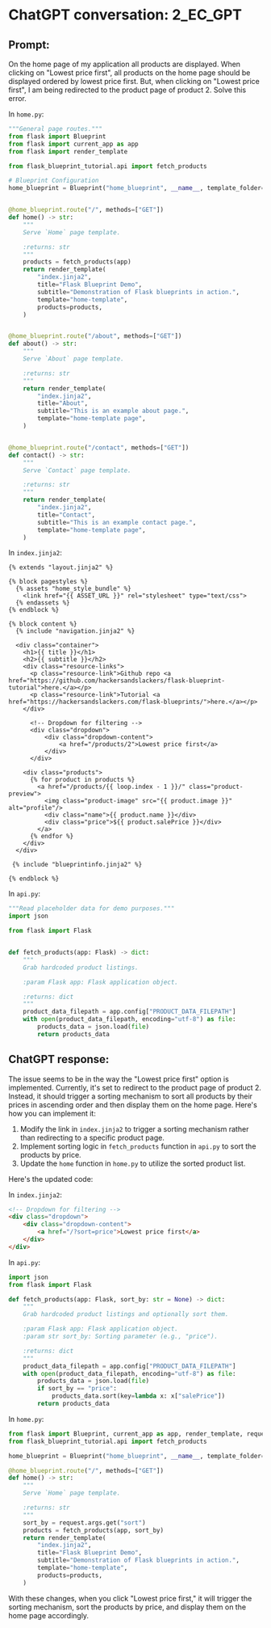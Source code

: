 # ChatGPT conversation: 2_EC_GPT #
## Prompt: ##
On the home page of my application all products are displayed. When clicking on "Lowest price first", all products on the home page should be displayed ordered by lowest price first. But, when clicking on "Lowest price first", I am being redirected to the product page of product 2. Solve this error. 

In `home.py`:
```python
"""General page routes."""
from flask import Blueprint
from flask import current_app as app
from flask import render_template

from flask_blueprint_tutorial.api import fetch_products

# Blueprint Configuration
home_blueprint = Blueprint("home_blueprint", __name__, template_folder="templates", static_folder="static")


@home_blueprint.route("/", methods=["GET"])
def home() -> str:
    """
    Serve `Home` page template.

    :returns: str
    """
    products = fetch_products(app)
    return render_template(
        "index.jinja2",
        title="Flask Blueprint Demo",
        subtitle="Demonstration of Flask blueprints in action.",
        template="home-template",
        products=products,
    )


@home_blueprint.route("/about", methods=["GET"])
def about() -> str:
    """
    Serve `About` page template.

    :returns: str
    """
    return render_template(
        "index.jinja2",
        title="About",
        subtitle="This is an example about page.",
        template="home-template page",
    )


@home_blueprint.route("/contact", methods=["GET"])
def contact() -> str:
    """
    Serve `Contact` page template.

    :returns: str
    """
    return render_template(
        "index.jinja2",
        title="Contact",
        subtitle="This is an example contact page.",
        template="home-template page",
    )
```
In `index.jinja2`:
```
{% extends "layout.jinja2" %}

{% block pagestyles %}
  {% assets "home_style_bundle" %}
    <link href="{{ ASSET_URL }}" rel="stylesheet" type="text/css">
  {% endassets %}
{% endblock %}

{% block content %}
  {% include "navigation.jinja2" %}

  <div class="container">
    <h1>{{ title }}</h1>
    <h2>{{ subtitle }}</h2>
    <div class="resource-links">
      <p class="resource-link">Github repo <a href="https://github.com/hackersandslackers/flask-blueprint-tutorial">here.</a></p>
      <p class="resource-link">Tutorial <a href="https://hackersandslackers.com/flask-blueprints/">here.</a></p>
    </div>

      <!-- Dropdown for filtering -->
      <div class="dropdown">
          <div class="dropdown-content">
              <a href="/products/2">Lowest price first</a>
          </div>
      </div>

    <div class="products">
      {% for product in products %}
        <a href="/products/{{ loop.index - 1 }}/" class="product-preview">
          <img class="product-image" src="{{ product.image }}" alt="profile"/>
          <div class="name">{{ product.name }}</div>
          <div class="price">${{ product.salePrice }}</div>
        </a>
      {% endfor %}
    </div>
  </div>

 {% include "blueprintinfo.jinja2" %}

{% endblock %}
```
In `api.py`:
```python
"""Read placeholder data for demo purposes."""
import json

from flask import Flask


def fetch_products(app: Flask) -> dict:
    """
    Grab hardcoded product listings.

    :param Flask app: Flask application object.

    :returns: dict
    """
    product_data_filepath = app.config["PRODUCT_DATA_FILEPATH"]
    with open(product_data_filepath, encoding="utf-8") as file:
        products_data = json.load(file)
        return products_data
```

## ChatGPT response: ##
The issue seems to be in the way the "Lowest price first" option is implemented. Currently, it's set to redirect to the product page of product 2. Instead, it should trigger a sorting mechanism to sort all products by their prices in ascending order and then display them on the home page. Here's how you can implement it:

1. Modify the link in `index.jinja2` to trigger a sorting mechanism rather than redirecting to a specific product page.
2. Implement sorting logic in `fetch_products` function in `api.py` to sort the products by price.
3. Update the `home` function in `home.py` to utilize the sorted product list.

Here's the updated code:

In `index.jinja2`:

```html
<!-- Dropdown for filtering -->
<div class="dropdown">
    <div class="dropdown-content">
        <a href="/?sort=price">Lowest price first</a>
    </div>
</div>
```

In `api.py`:

```python
import json
from flask import Flask

def fetch_products(app: Flask, sort_by: str = None) -> dict:
    """
    Grab hardcoded product listings and optionally sort them.

    :param Flask app: Flask application object.
    :param str sort_by: Sorting parameter (e.g., "price").

    :returns: dict
    """
    product_data_filepath = app.config["PRODUCT_DATA_FILEPATH"]
    with open(product_data_filepath, encoding="utf-8") as file:
        products_data = json.load(file)
        if sort_by == "price":
            products_data.sort(key=lambda x: x["salePrice"])
        return products_data
```

In `home.py`:

```python
from flask import Blueprint, current_app as app, render_template, request
from flask_blueprint_tutorial.api import fetch_products

home_blueprint = Blueprint("home_blueprint", __name__, template_folder="templates", static_folder="static")

@home_blueprint.route("/", methods=["GET"])
def home() -> str:
    """
    Serve `Home` page template.

    :returns: str
    """
    sort_by = request.args.get("sort")
    products = fetch_products(app, sort_by)
    return render_template(
        "index.jinja2",
        title="Flask Blueprint Demo",
        subtitle="Demonstration of Flask blueprints in action.",
        template="home-template",
        products=products,
    )
```

With these changes, when you click "Lowest price first," it will trigger the sorting mechanism, sort the products by price, and display them on the home page accordingly.